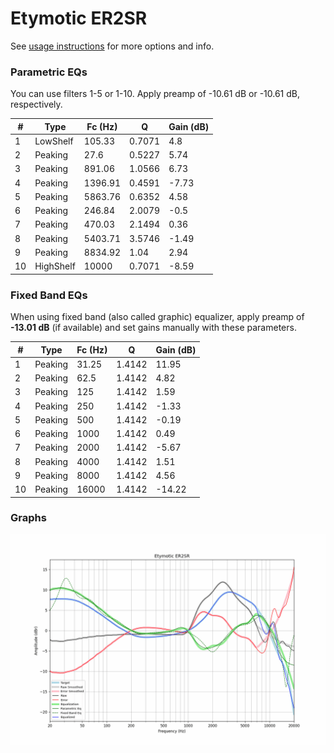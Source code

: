 # Etymotic ER2SR
See [usage instructions](https://github.com/jaakkopasanen/AutoEq#usage) for more options and info.

### Parametric EQs
You can use filters 1-5 or 1-10. Apply preamp of -10.61 dB or -10.61 dB, respectively.

|   # | Type      |   Fc (Hz) |      Q |   Gain (dB) |
|-----|-----------|-----------|--------|-------------|
|   1 | LowShelf  |    105.33 | 0.7071 |        4.8  |
|   2 | Peaking   |     27.6  | 0.5227 |        5.74 |
|   3 | Peaking   |    891.06 | 1.0566 |        6.73 |
|   4 | Peaking   |   1396.91 | 0.4591 |       -7.73 |
|   5 | Peaking   |   5863.76 | 0.6352 |        4.58 |
|   6 | Peaking   |    246.84 | 2.0079 |       -0.5  |
|   7 | Peaking   |    470.03 | 2.1494 |        0.36 |
|   8 | Peaking   |   5403.71 | 3.5746 |       -1.49 |
|   9 | Peaking   |   8834.92 | 1.04   |        2.94 |
|  10 | HighShelf |  10000    | 0.7071 |       -8.59 |

### Fixed Band EQs
When using fixed band (also called graphic) equalizer, apply preamp of **-13.01 dB** (if available) and set gains manually with these parameters.

|   # | Type    |   Fc (Hz) |      Q |   Gain (dB) |
|-----|---------|-----------|--------|-------------|
|   1 | Peaking |     31.25 | 1.4142 |       11.95 |
|   2 | Peaking |     62.5  | 1.4142 |        4.82 |
|   3 | Peaking |    125    | 1.4142 |        1.59 |
|   4 | Peaking |    250    | 1.4142 |       -1.33 |
|   5 | Peaking |    500    | 1.4142 |       -0.19 |
|   6 | Peaking |   1000    | 1.4142 |        0.49 |
|   7 | Peaking |   2000    | 1.4142 |       -5.67 |
|   8 | Peaking |   4000    | 1.4142 |        1.51 |
|   9 | Peaking |   8000    | 1.4142 |        4.56 |
|  10 | Peaking |  16000    | 1.4142 |      -14.22 |

### Graphs
![](./Etymotic%20ER2SR.png)
